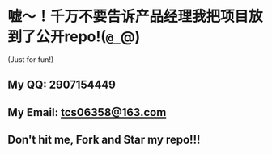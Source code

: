 # 嘘～！千万不要告诉产品经理我把项目放到了公开repo!(`@_`@)
(Just for fun!)
## My QQ: 2907154449
## My Email: tcs06358@163.com
## Don't hit me, Fork and Star my repo!!!
